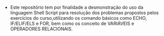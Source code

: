 - Este repositório tem por finalidade a desmonstração do uso da linguagem Shell Script para resolução dos problemas propostos pelos exercícios do curso,utilizando os comando básicos como ECHO, IF/ELIF/ELS e FOR, bem como os conceito de VARIÁVEIS e OPERADORES RELACIONAIS.
